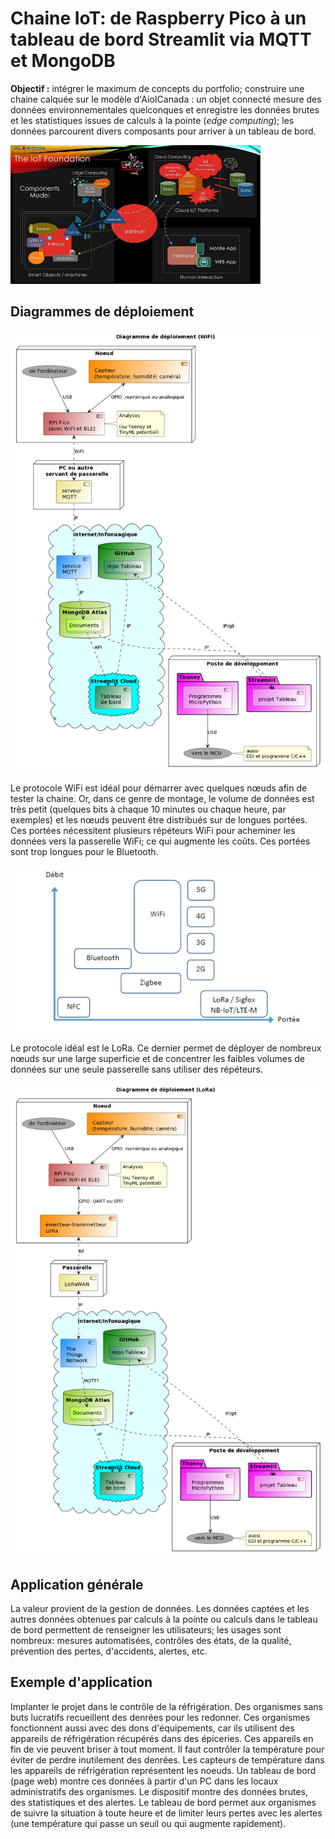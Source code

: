 # Chaine IoT: de Raspberry Pico à un tableau de bord Streamlit via MQTT et MongoDB

**Objectif :** intégrer le maximum de concepts du portfolio; construire une chaine calquée sur le modèle d'AioICanada : un objet connecté mesure des données environnementales quelconques et enregistre les données brutes et les statistiques issues de calculs à la pointe (*edge computing*); les données parcourent divers composants pour arriver à un tableau de bord.

<img src="img/model1.jpg" alt="" width="400">

## Diagrammes de déploiement

<img src="img/diagramme_deploiement_wifi.png" alt="" width="700">

Le protocole WiFi est idéal pour démarrer avec quelques nœuds afin de tester la chaine. Or, dans ce genre de montage, le volume de données est très petit (quelques bits à chaque 10 minutes ou chaque heure, par exemples) et les nœuds peuvent être distribués sur de longues portées. Ces portées nécessitent plusieurs répéteurs WiFi pour acheminer les données vers la passerelle WiFi; ce qui augmente les coûts. Ces portées sont trop longues pour le Bluetooth.

<img src="img/reseaux.jpg" alt="" width="600">

Le protocole idéal est le LoRa. Ce dernier permet de déployer de nombreux nœuds sur une large superficie et de concentrer les faibles volumes de données sur une seule passerelle sans utiliser des répéteurs.

<img src="img/diagramme_deploiement_lora.png" alt="" width="700">

## Application générale

La valeur provient de la gestion de données. Les données captées et les autres données obtenues par calculs à la pointe ou calculs dans le tableau de bord permettent de renseigner les utilisateurs; les usages sont nombreux: mesures automatisées, contrôles des états, de la qualité, prévention des pertes, d'accidents, alertes, etc.

## Exemple d'application

Implanter le projet dans le contrôle de la réfrigération. Des organismes sans buts lucratifs recueillent des denrées pour les redonner. Ces organismes fonctionnent aussi avec des dons d'équipements, car ils utilisent des appareils de réfrigération récupérés dans des épiceries. Ces appareils en fin de vie peuvent briser à tout moment. Il faut contrôler la température pour éviter de perdre inutilement des denrées. Les capteurs de température dans les appareils de réfrigération représentent les noeuds. Un tableau de bord (page web) montre ces données à partir d'un PC dans les locaux administratifs des organismes. Le dispositif montre des données brutes, des statistiques et des alertes. Le tableau de bord permet aux organismes de suivre la situation à toute heure et de limiter leurs pertes avec les alertes (une température qui passe un seuil ou qui augmente rapidement).
